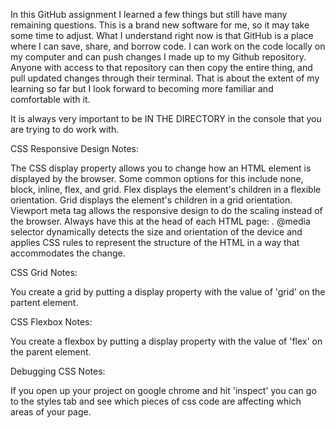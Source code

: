 In this GitHub assignment I learned a few things but still have many remaining questions.
This is a brand new software for me, so it may take some time to adjust. 
What I understand right now is that GitHub is a place where I can save, share, and borrow code. 
I can work on the code locally on my computer and can push changes I made up to my Github repository. 
Anyone with access to that repository can then copy the entire thing, and pull updated changes through their terminal. 
That is about the extent of my learning so far but I look forward to becoming more familiar and comfortable with it.


It is always very important to be IN THE DIRECTORY in the console that you are trying to do work with.

CSS Responsive Design Notes:

The CSS display property allows you to change how an HTML element is displayed by the browser. Some common options for this include none, block, inline, flex, and grid. 
Flex displays the element's children in a flexible orientation.
Grid displays the element's children in a grid orientation.
Viewport meta tag allows the responsive design to do the scaling instead of the browser. Always have this at the head of each HTML page: <meta name="viewport" content="width=device-width,initial-scale=1" />.
@media selector dynamically detects the size and orientation of the device and applies CSS rules to represent the structure of the HTML in a way that accommodates the change. 

CSS Grid Notes:

You create a grid by putting a display property with the value of 'grid' on the partent element. 

CSS Flexbox Notes:

You create a flexbox by putting a display property with the value of 'flex' on the parent element. 

Debugging CSS Notes:

If you open up your project on google chrome and hit 'inspect' you can go to the styles tab and see which pieces of css code are affecting which areas of your page. 

